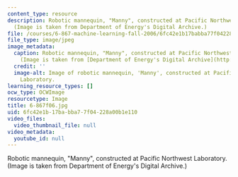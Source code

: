 ```yaml
---
content_type: resource
description: Robotic mannequin, "Manny", constructed at Pacific Northwest Laboratory.
  (Image is taken from Department of Energy's Digital Archive.)
file: /courses/6-867-machine-learning-fall-2006/6fc42e1b17babba77f04228a00b1e110_6-867f06.jpg
file_type: image/jpeg
image_metadata:
  caption: Robotic mannequin, "Manny", constructed at Pacific Northwest Laboratory.
    (Image is taken from [Department of Energy's Digital Archive](http://www.doedigitalarchive.doe.gov/).)
  credit: ''
  image-alt: Image of robotic mannequin, 'Manny', constructed at Pacific Northwest
    Laboratory.
learning_resource_types: []
ocw_type: OCWImage
resourcetype: Image
title: 6-867f06.jpg
uid: 6fc42e1b-17ba-bba7-7f04-228a00b1e110
video_files:
  video_thumbnail_file: null
video_metadata:
  youtube_id: null
---
```

Robotic mannequin, "Manny", constructed at Pacific Northwest Laboratory. (Image is taken from Department of Energy's Digital Archive.)

